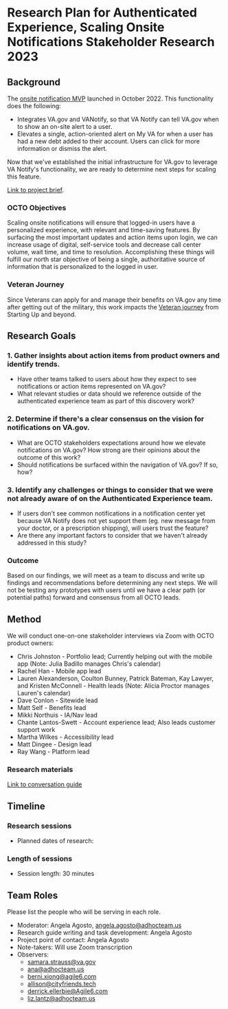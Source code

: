 # Research Plan for Authenticated Experience, Scaling Onsite Notifications Stakeholder Research 2023

## Background
The [onsite notification MVP](https://github.com/department-of-veterans-affairs/va.gov-team/tree/master/products/identity-personalization/onsite-notifications/mvp#readme) launched in October 2022. This functionality does the following:

- Integrates VA.gov and VANotify, so that VA Notify can tell VA.gov when to show an on-site alert to a user.
- Elevates a single, action-oriented alert on My VA for when a user has had a new debt added to their account. Users can click for more information or dismiss the alert.

Now that we've established the initial infrastructure for VA.gov to leverage VA Notify's functionality, we are ready to determine next steps for scaling this feature.

[Link to project brief](https://github.com/department-of-veterans-affairs/va.gov-team/tree/master/products/identity-personalization/onsite-notifications/2023-scaling-onsite-notifications).

### OCTO Objectives 

Scaling onsite notifications will ensure that logged-in users have a personalized experience, with relevant and time-saving features. By surfacing the most important updates and action items upon login, we can increase usage of digital, self-service tools and decrease call center volume, wait time, and time to resolution. Accomplishing these things will fulfill our north star objective of being a single, authoritative source of information that is personalized to the logged in user.

### Veteran Journey
Since Veterans can apply for and manage their benefits on VA.gov any time after getting out of the military, this work impacts the [Veteran journey](https://github.com/department-of-veterans-affairs/va.gov-team/blob/master/platform/design/va-product-journey-maps/Veteran%20Journey%20Map.pdf) from Starting Up and beyond.

## Research Goals	

### 1. Gather insights about action items from product owners and identify trends.

- Have other teams talked to users about how they expect to see notifications or action items represented on VA.gov?
- What relevant studies or data should we reference outside of the authenticated experience team as part of this discovery work?

### 2. Determine if there's a clear consensus on the vision for notifications on VA.gov.

- What are OCTO stakeholders expectations around how we elevate notifications on VA.gov? How strong are their opinions about the outcome of this work?
- Should notifications be surfaced within the navigation of VA.gov? If so, how?

### 3. Identify any challenges or things to consider that we were not already aware of on the Authenticated Experience team.

- If users don't see common notifications in a notification center yet because VA Notify does not yet support them (eg. new message from your doctor, or a prescription shipping), will users trust the feature?
- Are there any important factors to consider that we haven't already addressed in this study?

### Outcome
Based on our findings, we will meet as a team to discuss and write up findings and recommendations before determining any next steps. We will not be testing any prototypes with users until we have a clear path (or potential paths) forward and consensus from all OCTO leads.

## Method	
We will conduct one-on-one stakeholder interviews via Zoom with OCTO product owners:
- Chris Johnston - Portfolio lead; Currently helping out with the mobile app (Note: Julia Badillo manages Chris's calendar)
- Rachel Han - Mobile app lead
- Lauren Alexanderson, Coulton Bunney, Patrick Bateman, Kay Lawyer, and Kristen McConnell - Health leads (Note: Alicia Proctor manages Lauren's calendar)
- Dave Conlon - Sitewide lead
- Matt Self - Benefits lead
- Mikki Northuis - IA/Nav lead
- Chante Lantos-Swett - Account experience lead; Also leads customer support work
- Martha Wilkes - Accessibility lead
- Matt Dingee - Design lead
- Ray Wang - Platform lead

### Research materials
[Link to conversation guide](https://github.com/department-of-veterans-affairs/va.gov-team/blob/master/products/identity-personalization/onsite-notifications/2023-scaling-onsite-notifications/notification-center-discovery/scaling-onsite-notifications-stakeholder-convo-guide.md)

## Timeline

### Research sessions
* Planned dates of research: 

### Length of sessions
* Session length: 30 minutes
	
## Team Roles	
Please list the people who will be serving in each role. 

- Moderator: Angela Agosto, angela.agosto@adhocteam.us
- Research guide writing and task development: Angela Agosto
- Project point of contact: Angela Agosto
- Note-takers: Will use Zoom transcription
- Observers:	
  - samara.strauss@va.gov
  - ana@adhocteam.us
  - berni.xiong@agile6.com
  - allison@cityfriends.tech
  - derrick.ellerbie@Agile6.com
  - liz.lantz@adhocteam.us
